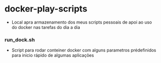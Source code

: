 # docker-play-scripts

* Local apra armazenamento dos meus scripts pessoais de apoi ao uso do docker nas tarefas do dia a dia

### run_dock.sh ###

* Script para rodar conteiner docker com alguns parametros prédefinidos para inicio rápido de algumas aplicações

